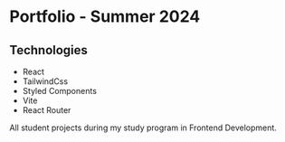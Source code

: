 # Portfolio - Summer 2024

## Technologies

- React
- TailwindCss
- Styled Components
- Vite
- React Router

All student projects during my study program in Frontend Development.
